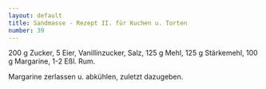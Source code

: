 ```yaml
---
layout: default
title: Sandmasse - Rezept II. für Kuchen u. Torten
number: 39
---
```


200 g Zucker, 5 Eier, Vanillinzucker, Salz, 125 g Mehl, 125 g Stärkemehl, 100 g Margarine, 1-2 Eßl. Rum.

Margarine zerlassen u. abkühlen, zuletzt dazugeben.
